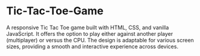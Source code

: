 # Tic-Tac-Toe-Game
A responsive Tic Tac Toe game built with HTML, CSS, and vanilla JavaScript. It offers the option to play either against another player (multiplayer) or versus the CPU. The design is adaptable for various screen sizes, providing a smooth and interactive experience across devices.
